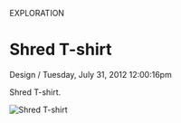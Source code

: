 <p class="type">EXPLORATION</p>

# Shred T-shirt

<p class="meta">Design  /  Tuesday, July 31, 2012 12:00:16pm</p>

Shred T-shirt.

![Shred T-shirt](https://farooq-agent.web.app/assets/images/works/details/64-shred-t-shirt/i51.png)
